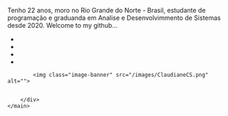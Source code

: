 
  <main>
        <div >
            <img class="topo" src="/images/172057598-aa6ec6ef-6560-4f66-8021-ccf9743af834.png" alt="">
        </div>
        <div class="texto">
           <div class="sub-texto">
                <p>
                    Tenho 22 anos, moro no Rio Grande do Norte - Brasil, estudante de programação e graduanda em Analise e Desenvolvimmento 
                de Sistemas desde 2020. Welcome to my github...
                 </p>
             <div class="lenguages">
                <ul>
                    <li><img class="icons" src="/images/css-3.png" alt=""></li>
                    <li><img class="icons" src="/images/html.png" alt=""></li>
                    <li><img class="icons" src="/images/java.png" alt=""></li>
                    <li><img class="icons" src="/images/armazenamento-de-banco-de-dados.png" alt=""></li>
                </ul>
             </div>
           </div>
          
            
            <img class="image-banner" src="/images/ClaudianeCS.png" alt="">
          

        </div>
    </main>


